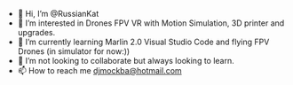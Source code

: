 - 👋 Hi, I’m @RussianKat
- 👀 I’m interested in Drones FPV VR with Motion Simulation, 3D printer and upgrades.
- 🌱 I’m currently learning Marlin 2.0 Visual Studio Code and flying FPV Drones (in simulator for now:))
- 💞️ I’m not looking to collaborate but always looking to learn.
- 📫 How to reach me djmockba@hotmail.com

<!---
RussianKat/RussianKat is a ✨ special ✨ repository because its `README.md` (this file) appears on your GitHub profile.
You can click the Preview link to take a look at your changes.
--->
